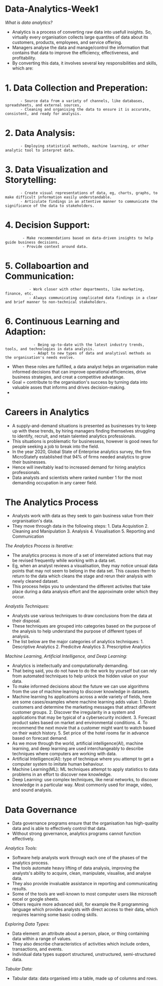 # Data-Analytics-Week1
_What is data analytics?_
- Analytics is a process of converting raw data into usefull insights. So, virtually every organisation collects large quantites of data about its customers, products, employees, and service offering.
- Managers analyse the data and manage/control the information that contains that data to improve the efficiency, effectiveness, and profitability.
- By converting this data, it involves several key responsibilities and skills, which are:
#        1. Data Collection and Preperation:
           - Source data from a variety of channels, like databases, spreadsheets, and external sources,
           - Cleaning and organising the data to ensure it is accurate, consistent, and ready for analysis.
#        2. Data Analysis:
           - Employing statistical methods, machine learning, or other analytic tool to interpret data.
#        3. Data Visualization and Storytelling:
           - Create visual representations of data, eg, charts, graphs, to make difficult information easily understandable.
           - Articulate findings in an attentive manner to communicate the significance of the data to stakeholders.
#         4. Decision Support:
            - Make recommendations based on data-driven insights to help guide business decisions,
            - Provide context around data.
#            5. Collaboartion and Communication:
               - Work closer with other departments, like marketing, finance, etc.
               - Always communicating complicated data findings in a clear and brief manner to non-technical stakeholders.
#               6. Continuous Learning and Adaption:
                 - Being up-to-date with the latest industry trends, tools, and technologies in data analysis.
                 - Adapt to new types of data and analytival methods as the organisation's needs evolve.
- When these roles are fulfilled, a data analyst helps an organisation make informed decisions that can improve operational efficiencies, drive business strategies, and creat a competitive advatange.
- Goal = contribute to the organisation's success by turning data into valuable asses that informs and drives decision-making.
- 
               
# Careers in Analytics
- A supply-and-demand situations is presented as businesses try to keep up with these trends, by hiring managers finding themselves struggling to identify, recruit, and retain talented analytics professionals.
- This situations is problematic for businessess, however is good news for people seeking a job to break into the field.
- In the year 2020, Global State of Enterprise analytics survey, the firm MicroStatefy established that 94% of firms needed analytics to grow their businesses.
- Hence will inevitably lead to increased demand for hiring analytics professionals.
- Data analysts and scientists where ranked number 1 for the most demanding occupation in any career field.

# The Analytics Process
- Analysts work with data as they seek to gain business value from their orgranisation's data.
- They move through data in the following steps:
             1.  Data Acquistion
             2.  Cleaning and Manipulation
             3.  Analysis
             4.  Visualisation
             5.  Reporting and Communication

_The Analytics Process is Iterative:_

- The analytics process is more of a set of interrelated actions that may be revised frequently while working with a data set.
- Eg, when an analyst reviews a visualisation, they may notice unsual data points that may not seem to belong in the data set. This causes them to return to the data which cleans the stage and rerun their analysis with newly cleaned dataset.
- This process helps you to understand the different activites that take place during a data analysis effort and the approximate order which they occur.

_Analystis Techniques:_

- Analysts use various techniques to draw conclusions from the data at their disposal.
- These techniques are grouped into categories based on the purpose of the analysis to help understand the purpose of different types of analysis.
- The list below are the major categories of analytics techniques:
               1. Descriptive Analytics
               2. Predicitve Analytics
               3. Prescriptive Analytics

_Machine Learning, Artificial Intelligence, and Deep Learning:_

- Analytics is intellectually and computationally demanding.
- That being said, you do not have to do the work by yourself but can rely from automated techniques to help unlock the hidden value on your data.
- To make informed decisions about the future we can use algorithms from the use of machine learning to discover knowledge in datasets.
- Machine learning hs applications across a wide variety of fields, here are some cases/examples where machine learning adds value:
           1. Divide customers and determine the marketing messages that attract different customer groups.
           2. Discover the irregularity in a system and applications that may be typical of a cybersecurity incident.
           3. Forecast product sales based on market and environmental conditions.
           4. To recommend the next movie that a customer might want to watch based on their watch history.
           5. Set price of the hotel rooms far in advance based on 
 forecast demand.
- As we move through the world, artificial intelligence(AI), machine learning, and deep learning are used interchangeably to describe techniques where computers are working with data.
- Artificial Intelligence(AI): type of technique where you attempt to get a computer system to imitate human behaviour.
- Machine Learning(ML): ML techniques attempt to apply statistics to data problems in an effort to discover new knowledge.
- Deep Learning: use complex techniques, like neral networks, to discover knowledge in a particular way. Most commonly used for image, video, and sound analysis.

# Data Governance
- Data governance programs ensure that the organisation has high-quality data and is able to effectively control that data.
- Without strong governance, analytics programs cannot function effectively.

_Analytics Tools:_

- Software help analysts work through each one of the phases of the analytics process.
- The tools automate heavy lifting of data analysis, improving the analysts's ability to acquire, clean, manipulate, visualise, and analyse data.
- They also provide invaluable assistance in reporting and communicating results.
- Some of the tools are well-known to most computer users like microsoft excel or google sheets.
- Others require more advanced skill, for example the R programming language which provides analysts with direct access to their data, which requires learning some basic coding skills.

 _Exploring Data Types:_

 - Data element: an attribute about a person, place, or thing containing data within a range of values.
 - They also describe characteristics of activities which include orders, transactions, and events.
 - Individual data types support structured, unstructured, semi-structured data.

_Tabular Data:_

- Tabular data: data organised into a table, made up of columns and rows. 
